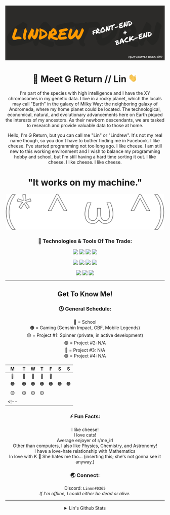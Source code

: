 
![Header](https://github.com/GReturn/GReturn/blob/main/github_readme-banner.png "Header")
<div align=center>

# 🦊 Meet G Return // Lin <img src="https://github.com/GReturn/GReturn/blob/main/wave.gif" width="28px" />
I'm part of the species with high intelligence and I have the XY chromosomes in my genetic data. I live in a rocky planet, which the locals may call "Earth" in the galaxy of Milky Way:  the neighboring galaxy of Andromeda, where my home planet could be located. The technological, economical, natural, and evolutionary advancements here on Earth piqued the interests of my ancestors. As their newborn descendants,  we are tasked to research and provide valuable data to those at home.

Hello, I'm G Return, but you can call me "Lin" or "Lindrew". It's not my real name though, so you don't have to bother finding me in Facebook. I like cheese. I've started programming not too long ago. I like cheese. I am still new to this working environment and I wish to balance my programming hobby and school, but I'm still having a hard time sorting it out. I like cheese. I like cheese. I like cheese.
 
 # "It works on my machine."
<img src="https://github.com/GReturn/GReturn/blob/main/Untitled1.svg" width="500px" />



### 🧰 Technologies & Tools Of The Trade:
![](https://img.shields.io/badge/OS-Windows-FF9900?style=for-the-badge&logo=Windows&logoColor=FFFFFF)
![](https://img.shields.io/badge/IDE-Visual_Studio-FF9900?style=for-the-badge&logo=Visual-Studio&logoColor=FFFFFF)
![](https://img.shields.io/badge/IDE-Android_Studio-FF9900?style=for-the-badge&logo=Android-Studio&logoColor=FFFFFF)
![](https://img.shields.io/badge/Editor-Visual_Studio_Code-FF9900?style=for-the-badge&logo=Visual-Studio-Code&logoColor=FFFFFF)

![](https://img.shields.io/badge/Tool-Arduino-FF9900?style=for-the-badge&logo=Arduino&logoColor=FFFFFF)
![](https://img.shields.io/badge/Tool-Figma-FF9900?style=for-the-badge&logo=Figma&logoColor=FFFFFF)
![](https://img.shields.io/badge/Language-HTML-FF9900?style=for-the-badge&logo=HTML&logoColor=FFFFFF)
![](https://img.shields.io/badge/Language-CSS-FF9900?style=for-the-badge&logo=CSS&logoColor=FFFFFF)

![](https://img.shields.io/badge/Language-CSharp-FF9900?style=for-the-badge&logo=C-Sharp&logoColor=FFFFFF)
![](https://img.shields.io/badge/Language-Kotlin-FF9900?style=for-the-badge&logo=Kotlin&logoColor=FFFFFF)
![](https://img.shields.io/badge/Language-Python-FF9900?style=for-the-badge&logo=Python&logoColor=FFFFFF)

---
## Get To Know Me!
 
 ### 🕓 General Schedule:
 🔴 = School <br/>
 🟠 = Gaming (Genshin Impact, GBF, Mobile Legends) <br/>
 🟡 = Project #1: Spinner (private; in active development) <br/>
 🟢 = Project #2: N/A <br/>
 🔵 = Project #3: N/A <br/>
 🟣 = Project #4: N/A <br/>
 
|M|T|W|T| F|S|S|
|:--: |:--:   |:--: |:--:   |:--: |:--: |:--:  |   
| 🔴  | 🔴   | 🔴  |🔴    |🔴  |  |     | 
| 🟠  | 🟠   | 🟠 |🟠    | 🟠|  🟠|🟠 |
|  🟡   | 🟡  | 🟡  |  🟡  |  |     |      |
<!--|     |      |      |     |     |    |      |-->
 
 ### ⚡ Fun Facts:
  I like cheese! <br/>
  I love cats! <br/>
  Average enjoyer of r/me_irl <br/>
  Other than computers, I also like Physics, Chemistry, and Astronomy! <br/>
  I have a love-hate relationship with Mathematics <br/>
  In love with K 💛 She hates me tho... (inserting this; she's not gonna see it anyway.) <br/>
<!--
### 🔑 Random Skills:
  Video editing 🎬 <br/>
  Graphic design 🖼 <br/>
  Voice acting 🎤 <br/>


### 🏆 Notable Achievements:
(for resume) <br/>
  Consistent Honor Student since 1st year high school (2016-2021) - With Honors: 7, With High Honors: 9 <br/>
  CIT-U Junior High School Grade 10 Batch 2020-2021 Supreme Student Government Award <br/>
  1st Place 2019 CIT-U Junior High School Intramurals Scrabble Competition <br/>
  3rd Place 2018 CIT-U Junior High School Intramurals Scrabble Competition <br/>
  3rd Place 2017 CIT-U Junior High School Intramurals Scrabble Competition <br/>
  2nd Place 2017 CIT-U Junior High School United Nations Organization Month Essay Writing Contest <br/>
  4th Place 2017 CESAFI Computer Quiz Bowl Inter-school Competition <br/>
  -->
### 🌏 Connect:
 Discord: `Linnn#0365`
<br/>*If I'm offline, I could either be dead or alive.*
 
---

<details>
  <summary>Lin's Github Stats</summary>
  <img alt="Lin's Github Stats" src="https://github-readme-stats.vercel.app/api?username=GReturn&show_icons=true&hide_border=true&title_color=FF9900&text_color=FFFFFF&icon_color=FF9900&bg_color=2C2B29&" />
 <br/>
  <img alt="Lin's Top Languages" src="https://github-readme-stats.vercel.app/api/top-langs/?username=GReturn&show_icons=true&hide_border=true&title_color=FF9900&text_color=FFFFFF&icon_color=FF9900&bg_color=2C2B29&langs_count=5" />
  
  
</details>
